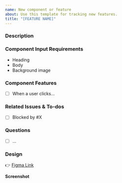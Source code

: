 ```yaml
---
name: New component or feature
about: Use this template for tracking new features.
title: "[FEATURE NAME]"
---
```


### Description
<!-- Describe the component or feature. Feel free to omit if it's obvious from the requirements and designs! -->

### Component Input Requirements
<!-- A list of properties that need to be editable by the client -->

- Heading
- Body
- Background image

### Component Features
<!-- A checklist of features that this component will have. Use this for features that are not obvious from looking at the designs: things like user interaction, styling gotchas, hover states, etc -->

- [ ] When a user clicks...


### Related Issues & To-dos
<!-- Other things that need to be done -->

- [ ] Blocked by #X

### Questions
<!-- Things that need to be figured out. Be sure to add the "has questions" label if you have any! -->

- [ ] ...


### Design
<!-- To generate a link to a frame in Figma, select it, go to the Share button in the top-right, and click "copy link". make sure "link to selected frame" is selected. -->

👉 [Figma Link](https://...)

**Screenshot**

<!-- if applicable -->
